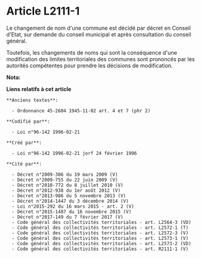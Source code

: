 # Article L2111-1

Le changement de nom d'une commune est décidé par décret en Conseil d'Etat, sur demande du conseil municipal et après
consultation du conseil général.

Toutefois, les changements de noms qui sont la conséquence d'une modification des limites territoriales des communes sont
prononcés par les autorités compétentes pour prendre les décisions de modification.

**Nota:**



**Liens relatifs à cet article**

	**Anciens textes**:

	  - Ordonnance 45-2604 1945-11-02 art. 4 et 7 (phr 2)

	**Codifié par**:

	  - Loi n°96-142 1996-02-21

	**Créé par**:

	  - Loi n°96-142 1996-02-21 jorf 24 février 1996

	**Cité par**:

	  - Décret n°2009-306 du 19 mars 2009 (V)
	  - Décret n°2009-755 du 22 juin 2009 (V)
	  - Décret n°2010-772 du 8 juillet 2010 (V)
	  - Décret n°2012-938 du 1er août 2012 (V)
	  - Décret n°2013-986 du 5 novembre 2013 (V)
	  - Décret n°2014-1447 du 3 décembre 2014 (V)
	  - Loi n°2015-292 du 16 mars 2015 - art. 2 (V)
	  - Décret n°2015-1487 du 16 novembre 2015 (V)
	  - Décret n°2017-149 du 7 février 2017 (V)
	  - Code général des collectivités territoriales - art. L2564-3 (VD)
	  - Code général des collectivités territoriales - art. L2572-1 (T)
	  - Code général des collectivités territoriales - art. L2572-3 (V)
	  - Code général des collectivités territoriales - art. L2573-1 (V)
	  - Code général des collectivités territoriales - art. L2573-2 (VD)
	  - Code général des collectivités territoriales - art. R2111-1 (V)
